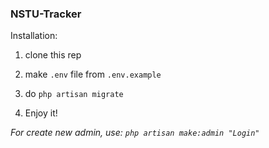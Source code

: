 ### NSTU-Tracker

Installation:

1. clone this rep

2. make `.env` file from `.env.example`

3. do `php artisan migrate`

4. Enjoy it!

*For create new admin, use: `php artisan make:admin "Login"`*